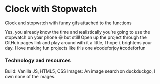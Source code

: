 # Clock with Stopwatch

Clock and stopwatch with funny gifs attached to the functions

Yes, you already know the time and realistically you're going to use the stopwatch on your phone 😆 but still! Open up the project through the GitHub pages link and play around with it a little, I hope it brightens your day. I love making fun projects like this one #codeforjoy #codeforfun

### Technology and resources

Build: Vanilla JS, HTML5, CSS
Images: An image search on duckduckgo, I own none of the images.
